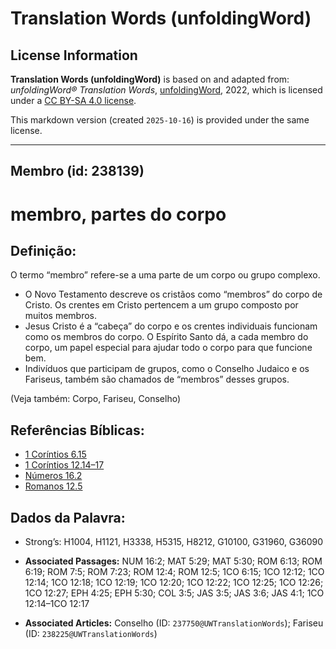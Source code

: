 # Translation Words (unfoldingWord)

## License Information

**Translation Words (unfoldingWord)** is based on and adapted from: _unfoldingWord® Translation Words_, [unfoldingWord](https://unfoldingword.org/utw), 2022, which is licensed under a [CC BY-SA 4.0 license](https://creativecommons.org/licenses/by-sa/4.0/legalcode.en).

This markdown version (created `2025-10-16`) is provided under the same license.



--------------------------------

## Membro (id: 238139)

membro, partes do corpo
=======================

Definição:
----------

O termo “membro” refere\-se a uma parte de um corpo ou grupo complexo.

* O Novo Testamento descreve os cristãos como “membros” do corpo de Cristo. Os crentes em Cristo pertencem a um grupo composto por muitos membros.
* Jesus Cristo é a “cabeça” do corpo e os crentes individuais funcionam como os membros do corpo. O Espírito Santo dá, a cada membro do corpo, um papel especial para ajudar todo o corpo para que funcione bem.
* Indivíduos que participam de grupos, como o Conselho Judaico e os Fariseus, também são chamados de “membros” desses grupos.

(Veja também: Corpo, Fariseu, Conselho)

Referências Bíblicas:
---------------------

* [1 Coríntios 6\.15](https://ref.ly/1Cor6:15)
* [1 Coríntios 12\.14–17](https://ref.ly/1Cor12:14-1Cor12:17)
* [Números 16\.2](https://ref.ly/Num16:2)
* [Romanos 12\.5](https://ref.ly/Rom12:5)

Dados da Palavra:
-----------------

* Strong’s: H1004, H1121, H3338, H5315, H8212, G10100, G31960, G36090

* **Associated Passages:** NUM 16:2; MAT 5:29; MAT 5:30; ROM 6:13; ROM 6:19; ROM 7:5; ROM 7:23; ROM 12:4; ROM 12:5; 1CO 6:15; 1CO 12:12; 1CO 12:14; 1CO 12:18; 1CO 12:19; 1CO 12:20; 1CO 12:22; 1CO 12:25; 1CO 12:26; 1CO 12:27; EPH 4:25; EPH 5:30; COL 3:5; JAS 3:5; JAS 3:6; JAS 4:1; 1CO 12:14–1CO 12:17
* **Associated Articles:** Conselho (ID: `237750@UWTranslationWords`); Fariseu (ID: `238225@UWTranslationWords`)

